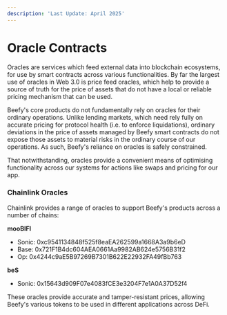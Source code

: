 ```yaml
---
description: 'Last Update: April 2025'
---
```


# Oracle Contracts

Oracles are services which feed external data into blockchain ecosystems, for use by smart contracts across various functionalities. By far the largest use of oracles in Web 3.0 is price feed oracles, which help to provide a source of truth for the price of assets that do not have a local or reliable pricing mechanism that can be used.

Beefy's core products do not fundamentally rely on oracles for their ordinary operations. Unlike lending markets, which need rely fully on accurate pricing for protocol health (i.e. to enforce liquidations), ordinary deviations in the price of assets managed by Beefy smart contracts do not expose those assets to material risks in the ordinary course of our operations. As such, Beefy's reliance on oracles is safely constrained.

That notwithstanding, oracles provide a convenient means of optimising functionality across our systems for actions like swaps and pricing for our app.

### Chainlink Oracles

Chainlink provides a range of oracles to support Beefy's products across a number of chains:

**mooBIFI**

* Sonic: 0xc9541134848f525f8eaEA262599a1668A3a9b6eD
* Base: 0x721F1B4dc604AEA0661Aa9982AB624e5756B31f2
* Op: 0x4244c9aE5B97269B7301B622E22932FA49fBb763

**beS**

* Sonic: 0x15643d909F07e4083fCE3e3204F7e1A0A37D52f4

These oracles provide accurate and tamper-resistant prices, allowing Beefy's various tokens to be used in different applications across DeFi.
